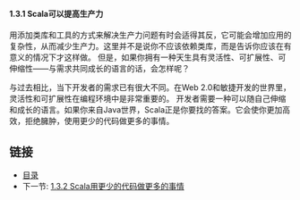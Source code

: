#### 1.3.1 Scala可以提高生产力

用添加类库和工具的方式来解决生产力问题有时会适得其反，它可能会增加应用的复杂性，从而减少生产力。这里并不是说你不应该依赖类库，而是告诉你应该在有意义的情况下才这样做。
但是，如果你拥有一种天生具有灵活性、可扩展性、可伸缩性——与需求共同成长的语言的话，会怎样呢？

与过去相比，当下开发者的需求已有很大不同。在Web 2.0和敏捷开发的世界里，灵活性和可扩展性在编程环境中是非常重要的。
开发者需要一种可以随自己伸缩和成长的语言。如果你来自Java世界，Scala正是你要找的答案。它会使你更加高效，拒绝臃肿，使用更少的代码做更多的事情。


## 链接
- [目录](../README.md)
- 下一节: [1.3.2 Scala用更少的代码做更多的事情](1.1.3.2.md)
